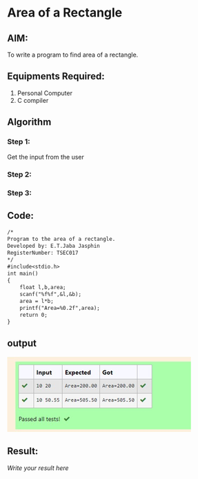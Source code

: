 # Area of a Rectangle
## AIM:
To write a program to find area of a rectangle.

## Equipments Required:
1. Personal Computer
2. C compiler

## Algorithm
### Step 1:
Get the input from the user

### Step 2:

### Step 3:

## Code:
```
/*
Program to the area of a rectangle.
Developed by: E.T.Jaba Jasphin
RegisterNumber: TSEC017
*/
#include<stdio.h>
int main()
{
    float l,b,area;
    scanf("%f%f",&l,&b);
    area = l*b;
    printf("Area=%0.2f",area);
    return 0;
}
```
## output
![area of Rectangle](/output.jpg)



## Result:
*Write your result here*
